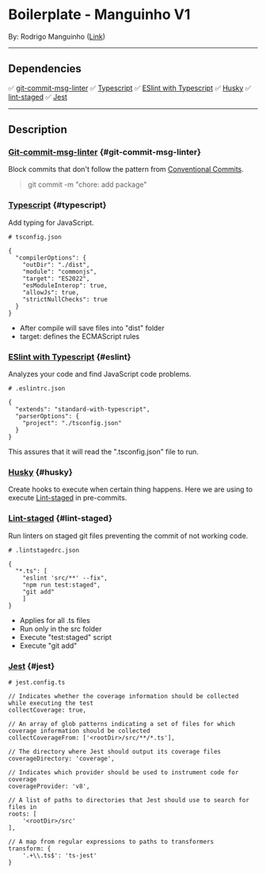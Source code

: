 # Boilerplate - Manguinho V1
By: Rodrigo Manguinho ([Link]('https://www.linkedin.com/in/rmanguinho'))

---

## Dependencies
✅ [git-commit-msg-linter](#git-commit-msg-linter)
✅ [Typescript](#typescript)
✅ [ESlint with Typescript](#eslint)
✅ [Husky](#husky)
✅ [lint-staged](#lint-staged)
✅ [Jest](#jest)

---

## Description

### [Git-commit-msg-linter]('https://github.com/legend80s/git-commit-msg-linter') {#git-commit-msg-linter} 

Block commits that don't follow the pattern from [Conventional Commits]('https://www.conventionalcommits.org/en/v1.0.0/#summary').

> git commit -m "chore: add package"

### [Typescript]('https://www.typescriptlang.org/') {#typescript} 

Add typing for JavaScript.

```
# tsconfig.json

{
  "compilerOptions": {
    "outDir": "./dist",
    "module": "commonjs",
    "target": "ES2022",
    "esModuleInterop": true,
    "allowJs": true,
    "strictNullChecks": true
  }
}
```

- After compile will save files into "dist" folder
- target: defines the ECMAScript rules


### [ESlint with Typescript]('https://github.com/standard/eslint-config-standard-with-typescript') {#eslint} 

Analyzes your code and find JavaScript code problems.

```
# .eslintrc.json

{
  "extends": "standard-with-typescript",
  "parserOptions": {
    "project": "./tsconfig.json"
  }
}
```

This assures that it will read the ".tsconfig.json" file to run.

### [Husky]('https://github.com/typicode/husky') {#husky} 

Create hooks to execute when certain thing happens. Here we are using to execute [Lint-staged](#lint-staged) in pre-commits.

### [Lint-staged]('https://github.com/okonet/lint-staged') {#lint-staged} 

Run linters on staged git files preventing the commit of not working code.

```
# .lintstagedrc.json

{
  "*.ts": [
    "eslint 'src/**' --fix", 
    "npm run test:staged", 
    "git add"
    ]
}
```

- Applies for all .ts files
- Run only in the src folder
- Execute "test:staged" script
- Execute "git add"

### [Jest]('https://github.com/facebook/jest') {#jest}

```
# jest.config.ts

// Indicates whether the coverage information should be collected while executing the test
collectCoverage: true,

// An array of glob patterns indicating a set of files for which coverage information should be collected
collectCoverageFrom: ['<rootDir>/src/**/*.ts'],

// The directory where Jest should output its coverage files
coverageDirectory: 'coverage',

// Indicates which provider should be used to instrument code for coverage
coverageProvider: 'v8',

// A list of paths to directories that Jest should use to search for files in
roots: [
    '<rootDir>/src'
],

// A map from regular expressions to paths to transformers
transform: {
    '.+\\.ts$': 'ts-jest'
}
```